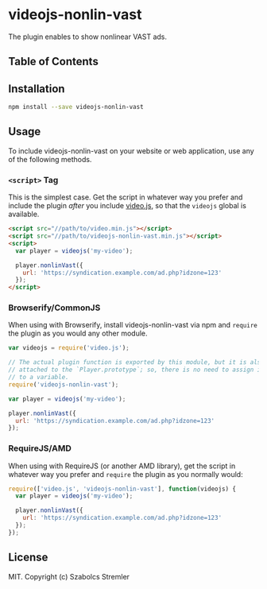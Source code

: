 # videojs-nonlin-vast

The plugin enables to show nonlinear VAST ads.

## Table of Contents

<!-- START doctoc -->
<!-- END doctoc -->
## Installation

```sh
npm install --save videojs-nonlin-vast
```

## Usage

To include videojs-nonlin-vast on your website or web application, use any of the following methods.

### `<script>` Tag

This is the simplest case. Get the script in whatever way you prefer and include the plugin _after_ you include [video.js][videojs], so that the `videojs` global is available.

```html
<script src="//path/to/video.min.js"></script>
<script src="//path/to/videojs-nonlin-vast.min.js"></script>
<script>
  var player = videojs('my-video');

  player.nonlinVast({
    url: 'https://syndication.example.com/ad.php?idzone=123'
  });
</script>
```

### Browserify/CommonJS

When using with Browserify, install videojs-nonlin-vast via npm and `require` the plugin as you would any other module.

```js
var videojs = require('video.js');

// The actual plugin function is exported by this module, but it is also
// attached to the `Player.prototype`; so, there is no need to assign it
// to a variable.
require('videojs-nonlin-vast');

var player = videojs('my-video');

player.nonlinVast({
  url: 'https://syndication.example.com/ad.php?idzone=123'
});
```

### RequireJS/AMD

When using with RequireJS (or another AMD library), get the script in whatever way you prefer and `require` the plugin as you normally would:

```js
require(['video.js', 'videojs-nonlin-vast'], function(videojs) {
  var player = videojs('my-video');

  player.nonlinVast({
    url: 'https://syndication.example.com/ad.php?idzone=123'
  });
});
```

## License

MIT. Copyright (c) Szabolcs Stremler


[videojs]: http://videojs.com/
